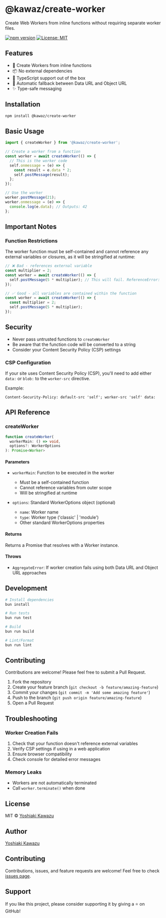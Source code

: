 # @kawaz/create-worker

Create Web Workers from inline functions without requiring separate worker files.

[![npm version](https://badge.fury.io/js/%40kawaz%2Fcreate-worker.svg)](https://badge.fury.io/js/%40kawaz%2Fcreate-worker)
[![License: MIT](https://img.shields.io/badge/License-MIT-yellow.svg)](https://opensource.org/licenses/MIT)

## Features

- 🎯 Create Workers from inline functions
- 📦 No external dependencies
- 💪 TypeScript support out of the box
- 🔄 Automatic fallback between Data URL and Object URL
- ✨ Type-safe messaging

## Installation

```bash
npm install @kawaz/create-worker
```

## Basic Usage

```typescript
import { createWorker } from '@kawaz/create-worker';

// Create a worker from a function
const worker = await createWorker(() => {
  // This is the worker code
  self.onmessage = (e) => {
    const result = e.data * 2;
    self.postMessage(result);
  };
});

// Use the worker
worker.postMessage(21);
worker.onmessage = (e) => {
  console.log(e.data); // Outputs: 42
};
```

## Important Notes

### Function Restrictions

The worker function must be self-contained and cannot reference any external variables or closures, as it will be stringified at runtime:

```typescript
// ❌ Bad - references external variable
const multiplier = 2;
const worker = await createWorker(() => {
  self.postMessage(5 * multiplier); // This will fail. ReferenceError: multiplier is not defined
});

// ✅ Good - all variables are contained within the function
const worker = await createWorker(() => {
  const multiplier = 2;
  self.postMessage(5 * multiplier);
});
```

## Security

- Never pass untrusted functions to `createWorker`
- Be aware that the function code will be converted to a string
- Consider your Content Security Policy (CSP) settings

### CSP Configuration

If your site uses Content Security Policy (CSP), you'll need to add either `data:` or `blob:` to the `worker-src` directive.

Example:

```http
Content-Security-Policy: default-src 'self'; worker-src 'self' data:
```

## API Reference

### createWorker

```typescript
function createWorker(
  workerMain: () => void,
  options?: WorkerOptions
): Promise<Worker>
```

#### Parameters

- `workerMain`: Function to be executed in the worker
  - Must be a self-contained function
  - Cannot reference variables from outer scope
  - Will be stringified at runtime

- `options`: Standard WorkerOptions object (optional)
  - `name`: Worker name
  - `type`: Worker type ('classic' | 'module')
  - Other standard WorkerOptions properties

#### Returns

Returns a Promise that resolves with a Worker instance.

#### Throws

- `AggregateError`: If worker creation fails using both Data URL and Object URL approaches

## Development

```bash
# Install dependencies
bun install

# Run tests
bun run test

# Build
bun run build

# Lint/Format
bun run lint
```

## Contributing

Contributions are welcome! Please feel free to submit a Pull Request.

1. Fork the repository
2. Create your feature branch (`git checkout -b feature/amazing-feature`)
3. Commit your changes (`git commit -m 'Add some amazing feature'`)
4. Push to the branch (`git push origin feature/amazing-feature`)
5. Open a Pull Request

## Troubleshooting

### Worker Creation Fails

1. Check that your function doesn't reference external variables
2. Verify CSP settings if using in a web application
3. Ensure browser compatibility
4. Check console for detailed error messages

### Memory Leaks

- Workers are not automatically terminated
- Call `worker.terminate()` when done

## License

MIT © [Yoshiaki Kawazu](https://github.com/kawaz)

## Author

[Yoshiaki Kawazu](https://github.com/kawaz)

## Contributing

Contributions, issues, and feature requests are welcome! Feel free to check [issues page](https://github.com/kawaz/create-worker/issues).

## Support

If you like this project, please consider supporting it by giving a ⭐️ on GitHub!
